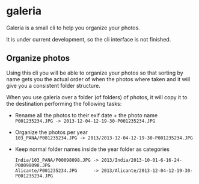 
galeria
=======

Galeria is a small cli to help you organize your photos.

It is under current development, so the cli interface is not finished.

Organize photos
---------------

Using this cli you will be able to organize your photos so that sorting by name
gets you the actual order of when the photos where taken and it will give you
a consistent folder structure.

When you use galeria over a folder (of folders) of photos, it will copy it to
the destination performing the following tasks:

* Rename all the photos to their exif date + the photo name  
  `P001235234.JPG -> 2013-12-04-12-19-30-P001235234.JPG`

* Organize the photos per year  
  `103_PANA/P001235234.JPG -> 2013/2013-12-04-12-19-30-P001235234.JPG`

* Keep normal folder names inside the year folder as categories  
  ```
  India/103_PANA/P00098098.JPG -> 2013/India/2013-10-01-6-16-24-P00098098.JPG
  Alicante/P001235234.JPG      -> 2013/Alicante/2013-12-04-12-19-30-P001235234.JPG
  ```

